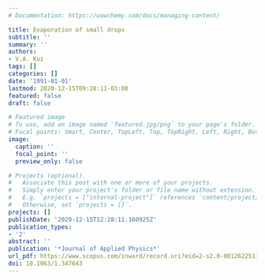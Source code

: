 ```yaml
---
# Documentation: https://wowchemy.com/docs/managing-content/

title: Evaporation of small drops
subtitle: ''
summary: ''
authors:
- V.A. Kuz
tags: []
categories: []
date: '1991-01-01'
lastmod: 2020-12-15T09:28:11-03:00
featured: false
draft: false

# Featured image
# To use, add an image named `featured.jpg/png` to your page's folder.
# Focal points: Smart, Center, TopLeft, Top, TopRight, Left, Right, BottomLeft, Bottom, BottomRight.
image:
  caption: ''
  focal_point: ''
  preview_only: false

# Projects (optional).
#   Associate this post with one or more of your projects.
#   Simply enter your project's folder or file name without extension.
#   E.g. `projects = ["internal-project"]` references `content/project/deep-learning/index.md`.
#   Otherwise, set `projects = []`.
projects: []
publishDate: '2020-12-15T12:28:11.160925Z'
publication_types:
- '2'
abstract: ''
publication: '*Journal of Applied Physics*'
url_pdf: https://www.scopus.com/inward/record.uri?eid=2-s2.0-0012622511&doi=10.1063%2f1.347643&partnerID=40&md5=15af9da3b316e09a5560834545129656
doi: 10.1063/1.347643
---
```

